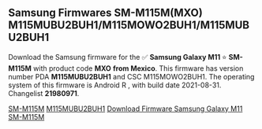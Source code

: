 <h2>Samsung Firmwares SM-M115M(MXO) M115MUBU2BUH1/M115MOWO2BUH1/M115MUBU2BUH1</h2>
Download the Samsung firmware for the ✅ <strong>Samsung Galaxy M11 </strong> ⭐ <strong>SM-M115M</strong> with product code <strong>MXO</strong> <strong> from Mexico</strong>. This firmware has version number PDA <strong>M115MUBU2BUH1</strong> and CSC M115MOWO2BUH1. The operating system of this firmware is Android R , with build date 2021-08-31. Changelist <strong>21980971</strong>.


[SM-M115M](https://samfirm.shop/samsung/model/SM-M115M)
[M115MUBU2BUH1](https://samfirm.shop/samsung/pda/M115MUBU2BUH1)
[Download Firmware Samsung Galaxy M11 SM-M115M](https://samfirm.shop/samsung/firmware/453363)
